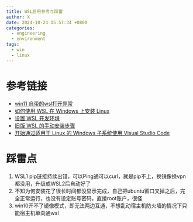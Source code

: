 ```yaml
---
title: WSL启用参考与踩雷
author: X
date: 2024-10-24 15:57:34 +0800
categories:
  - engineering
  - environment
tags:
  - win
  - linux
---
```

# 参考链接
- [win11 自带的wsl打开异常](https://learn.microsoft.com/en-us/answers/questions/1347969/win11-wsl)
- [如何使用 WSL 在 Windows 上安装 Linux](https://learn.microsoft.com/zh-cn/windows/wsl/install)
- [设置 WSL 开发环境](https://learn.microsoft.com/zh-cn/windows/wsl/setup/environment#set-up-your-linux-username-and-password)
- [旧版 WSL 的手动安装步骤](https://learn.microsoft.com/zh-cn/windows/wsl/install-manual#step-4---download-the-linux-kernel-update-package)
- [开始通过适用于 Linux 的 Windows 子系统使用 Visual Studio Code](https://learn.microsoft.com/zh-cn/windows/wsl/tutorials/wsl-vscode?source=recommendations)

# 踩雷点
1. WSL1 pip链接持续出错，可以Ping通可以curl，就是pip不上，换镜像换vpn都没用，升级成WSL2后自动好了
2. 不知为何安装花了很长时间都没显示完成，自己把ubuntu窗口叉掉之后，完全正常运行，也没有设定账号密码，直接root账户，很怪
3. win10开不了镜像模式，即无法两边互通，不想乱动宿主机防火墙的情况下只能宿主机单向通wsl
